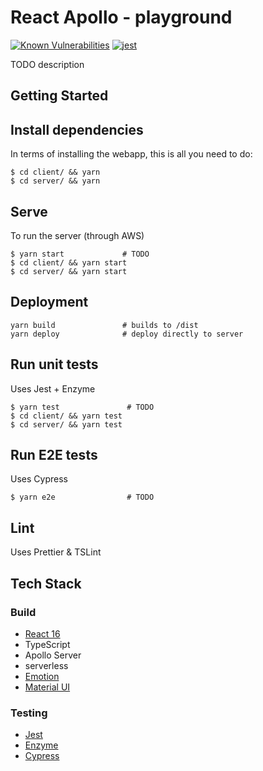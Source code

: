 # React Apollo - playground

[![Known Vulnerabilities](https://snyk.io/test/github/wmgregory/react-apollo/develop/badge.svg)](https://snyk.io/test/github/wmgregory/react-apollo/develop)
[![jest](https://facebook.github.io/jest/img/jest-badge.svg)](https://github.com/facebook/jest)

TODO description

## Getting Started

## Install dependencies

In terms of installing the webapp, this is all you need to do:

```
$ cd client/ && yarn
$ cd server/ && yarn
```

## Serve

To run the server (through AWS)

```
$ yarn start             # TODO
$ cd client/ && yarn start
$ cd server/ && yarn start
```

## Deployment
```
yarn build               # builds to /dist
yarn deploy              # deploy directly to server
```

## Run unit tests

Uses Jest + Enzyme

```
$ yarn test               # TODO
$ cd client/ && yarn test
$ cd server/ && yarn test
```

## Run E2E tests

Uses Cypress

```
$ yarn e2e                # TODO
```

## Lint

Uses Prettier & TSLint

## Tech Stack

### Build

- [React 16](https://reactjs.org/)
- TypeScript
- Apollo Server
- serverless
- [Emotion](https://emotion.sh)
- [Material UI](https://material-ui.com)

### Testing

- [Jest](https://jestjs.io/)
- [Enzyme](https://airbnb.io/enzyme/)
- [Cypress](https://www.cypress.io/)